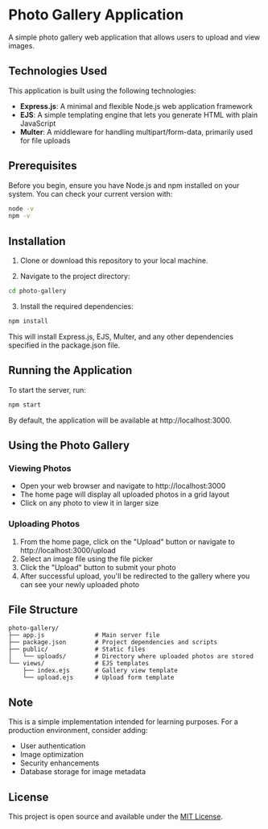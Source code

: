 # Photo Gallery Application

A simple photo gallery web application that allows users to upload and view images.

## Technologies Used

This application is built using the following technologies:

- **Express.js**: A minimal and flexible Node.js web application framework
- **EJS**: A simple templating engine that lets you generate HTML with plain JavaScript
- **Multer**: A middleware for handling multipart/form-data, primarily used for file uploads

## Prerequisites

Before you begin, ensure you have Node.js and npm installed on your system. You can check your current version with:

```bash
node -v
npm -v
```

## Installation

1. Clone or download this repository to your local machine.

2. Navigate to the project directory:

```bash
cd photo-gallery
```

3. Install the required dependencies:

```bash
npm install
```

This will install Express.js, EJS, Multer, and any other dependencies specified in the package.json file.

## Running the Application

To start the server, run:

```bash
npm start
```

By default, the application will be available at http://localhost:3000.

## Using the Photo Gallery

### Viewing Photos

- Open your web browser and navigate to http://localhost:3000
- The home page will display all uploaded photos in a grid layout
- Click on any photo to view it in larger size

### Uploading Photos

1. From the home page, click on the "Upload" button or navigate to http://localhost:3000/upload
2. Select an image file using the file picker
3. Click the "Upload" button to submit your photo
4. After successful upload, you'll be redirected to the gallery where you can see your newly uploaded photo

## File Structure

```
photo-gallery/
├── app.js              # Main server file
├── package.json        # Project dependencies and scripts
├── public/             # Static files
│   └── uploads/        # Directory where uploaded photos are stored
└── views/              # EJS templates
    ├── index.ejs       # Gallery view template
    └── upload.ejs      # Upload form template
```

## Note

This is a simple implementation intended for learning purposes. For a production environment, consider adding:

- User authentication
- Image optimization
- Security enhancements
- Database storage for image metadata

## License

This project is open source and available under the [MIT License](LICENSE).

